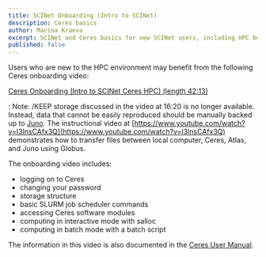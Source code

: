 ```yaml
---
title: SCINet Onboarding (Intro to SCINet)
description: Ceres basics
author: Marina Kraeva
excerpt: SCINet and Ceres basics for new SCINet users, including HPC beginners
published: false
---
```


Users who are new to the HPC environment may benefit from the following Ceres onboarding video: 

[Ceres Onboarding (Intro to SCINet Ceres HPC) (length 42:13)](https://www.youtube.com/watch?v=FspDMlHaJUY) 

:  Note: /KEEP storage discussed in the video at 16:20 is no longer available.  Instead, data that cannot be easily reproduced should be manually backed up to [Juno](/guides/data/storage#juno-archive-storage).  The instructional video at [https://www.youtube.com/watch?v=I3lnsCAfx3Q](https://www.youtube.com/watch?v=I3lnsCAfx3Q) demonstrates how to transfer files between local computer, Ceres, Atlas, and Juno using Globus.

The onboarding video includes:
- logging on to Ceres
- changing your password
- storage structure
- basic SLURM job scheduler commands
- accessing Ceres software modules
- computing in interactive mode with salloc
- computing in batch mode with a batch script

The information in this video is also documented in the [Ceres User Manual](/guides/resources/ceres).
